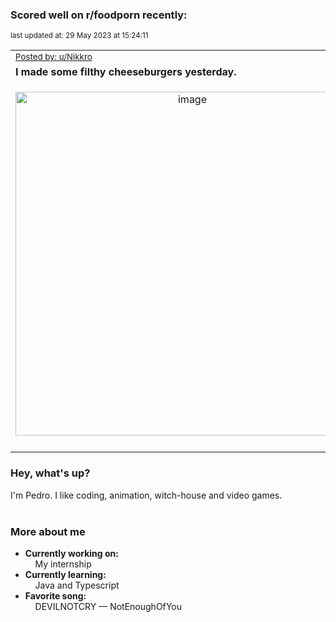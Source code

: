 ### Scored well on r/foodporn recently:

<p align="left"><sub>last updated at: 29 May 2023 at 15:24:11</sub></p>

|   |
| --- |
| <sub>[Posted by: u/Nikkro][source]</sub> |
| **I made some filthy cheeseburgers yesterday.** | 
|<p align="center"> <img alt="image" src="https://i.redd.it/tsthvhp89m2b1.jpg" width="550" /> </p>|
|   |

### Hey, what's up?

I'm Pedro. I like coding, animation, witch-house and video games.<br><br>

### More about me
- **Currently working on:**  
&nbsp;&nbsp;&nbsp;&nbsp;My internship
- **Currently learning:**  
&nbsp;&nbsp;&nbsp;&nbsp;Java and Typescript
- **Favorite song:**  
&nbsp;&nbsp;&nbsp;&nbsp;DEVILNOTCRY — NotEnoughOfYou<br><br>

  



  
  
  
[linkedin]: https://linkedin.com/in/pedro-h-r-gomes-8a487b14a/
[gmail]: mailto:pilique11@gmail.com
[source]: https://reddit.com/r/FoodPorn/comments/13u0lxg/i_made_some_filthy_cheeseburgers_yesterday/
[redditAPI]: https://www.reddit.com/dev/api/